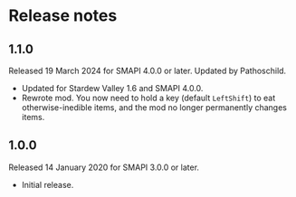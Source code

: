 ﻿# Release notes
## 1.1.0
Released 19 March 2024 for SMAPI 4.0.0 or later. Updated by Pathoschild.

- Updated for Stardew Valley 1.6 and SMAPI 4.0.0.
- Rewrote mod. You now need to hold a key (default `LeftShift`) to eat otherwise-inedible items, and the mod no longer permanently changes items.

## 1.0.0
Released 14 January 2020 for SMAPI 3.0.0 or later.

- Initial release.
